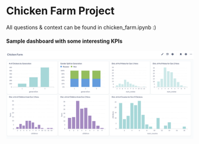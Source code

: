 # Chicken Farm Project

All questions & context can be found in chicken_farm.ipynb :)

#### Sample dashboard with some interesting KPIs
![Dashboard](metabase_screenshot.png?raw=true "Dashboard")